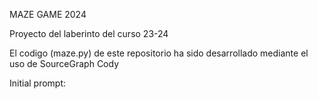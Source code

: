 MAZE GAME 2024

Proyecto del laberinto del curso 23-24

El codigo (maze.py) de este repositorio ha sido desarrollado mediante el uso de SourceGraph Cody

Initial prompt:
